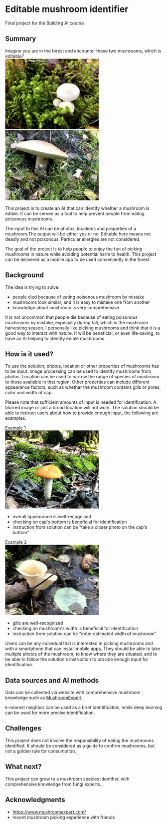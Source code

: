 # Editable mushroom identifier

Final project for the Building AI course

## Summary

Imagine you are in the forest and encounter these two mushrooms, which is editable?
<br />
<img src="https://github.com/annatao/Building-AI/blob/main/IMG_4704.jpg" width="300">
<img src="https://github.com/annatao/Building-AI/blob/main/IMG_4706.jpg" width="300">
<br />

This project is to create an AI that can identify whether a mushroom is edible. It can be served as a tool to help prevent people from eating poisonous mushrooms.  

The input to this AI can be photos, locations and properties of a mushroom.The output will be either yes or no. Editable here means not deadly and not poisonous. Particular allergies are not considered. 

The goal of the project is to help people to enjoy the fun of picking mushrooms in nature while avoiding potential harm to health. This project can be delivered as a mobile app to be used conveniently in the forest.  


## Background

The idea is trying to solve:
* people died because of eating poisonous mushroom by mistake
* mushrooms look similar, and it is easy to mistake one from another
* knowledge about mushroom is very comprehensive

It is not uncommon that people die because of eating poisonous mushrooms by mistake, especially during fall, which is the mushroom harvesting season.
I personally like picking mushrooms and think that it is a good way to interact with nature. It will be beneficial, or even life-saving, to have an AI helping to identify edible mushrooms.


## How is it used?

To use the solution, photos, location or other properties of mushrooms has to be input. Image processing can be used to identify mushrooms from photos. Location can be used to narrow the range of species of mushroom to those available in that region. Other properties can include different appearance factors, such as whether the mushroom contains gills or pores, color and width of cap. 

Please note that sufficient amounts of input is needed for identification. A blurred image or just a broad location will not work. The solution should be able to instruct users about how to provide enough input, the following are examples. 

Example 1
<br />
<img src="https://github.com/annatao/Building-AI/blob/main/IMG_4712%20(2).jpg" width="300">
<br />
* overall appearance is well-recognised
* checking on cap's bottom is beneficial for identification
* instruction from solution can be "take a closer photo on the cap's bottom"

Example 2
<br />
<img src="https://github.com/annatao/Building-AI/blob/main/IMG_4710.jpg" width="300">
<br />
* gills are well-recognized
* checking on mushroom's width is beneficial for identification
* instruction from solution can be "enter estimated width of mushroom"

Users can be any individual that is interested in picking mushrooms and with a smartphone that can install mobile apps. They should be able to take multiple photos of the mushroom, to know where they are situated, and to be able to follow the solution's instruction to provide enough input for identification.

## Data sources and AI methods

Data can be collected via website with comprehensive mushroom knowledge such as
[MushroomExpert](https://www.mushroomexpert.com/)

k-nearest neighbor can be used as a brief identification, while deep learning can be used for more precise identification.

## Challenges

This project does not involve the responsibility of eating the mushrooms identified. It should be considered as a guide to confirm mushrooms, but not a golden rule for consumption.

## What next?

This project can grow to a mushroom species identifier, with comprehensive knowledge from fungi experts.


## Acknowledgments

* https://www.mushroomexpert.com/
* recent mushroom picking experience with friends
